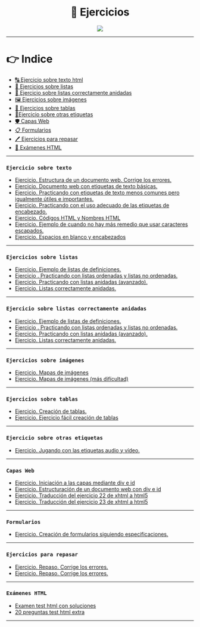 <div align="center">

# 🦾 Ejercicios

<img src='https://media.giphy.com/media/FhHBo0W2uae1gjCaMx/giphy.gif'>

</div>

---

# 👉 Indice

- [🔠 Ejercicio sobre texto html](#ejercicio-sobre-texto)
- [📃 Ejercicios sobre listas](#ejercicios-sobre-listas)
- [📜 Ejercicio sobre listas correctamente anidadas](#ejercicio-sobre-listas-correctamente-anidadas)
- [🖼 Ejercicios sobre imágenes](#ejercicios-sobre-imágenes)
- [📏 Ejercicios sobre tablas](#ejercicios-sobre-tablas)
- [🧷Ejercicio sobre otras etiquetas](#ejercicio-sobre-otras-etiquetas)
- [🛡 Capas Web](#capas-web)
- [📋 Formularios](#formularios)
- [🖊 Ejercicios para repasar](#ejercicios-para-repasar)
- [📝 Exámenes HTML](#exámenes-html)

---

### `Ejercicio sobre texto`

- [Ejercicio. Estructura de un documento web. Corrige los errores.]()
- [Ejercicio. Documento web con etiquetas de texto básicas.]()
- [Ejercicio. Practicando con etiquetas de texto menos comunes pero igualmente útiles e importantes.]()
- [Ejercicio. Practicando con el uso adecuado de las etiquetas de encabezado.]()
- [Ejercicio. Códigos HTML y Nombres HTML]()
- [Ejercicio. Ejemplo de cuando no hay más remedio que usar caracteres escapados.]()
- [Ejercicio. Espacios en blanco y encabezados]()

---

### `Ejercicios sobre listas`

- [Ejercicio. Ejemplo de listas de definiciones.]()
- [Ejercicio . Practicando con listas ordenadas y listas no ordenadas.]()
- [Ejercicio. Practicando con listas anidadas (avanzado).]()
- [Ejercicio. Listas correctamente anidadas.]()

---

### `Ejercicio sobre listas correctamente anidadas`

- [Ejercicio. Ejemplo de listas de definiciones.]()
- [Ejercicio . Practicando con listas ordenadas y listas no ordenadas.]()
- [Ejercicio. Practicando con listas anidadas (avanzado).]()
- [Ejercicio. Listas correctamente anidadas.]()

---

### `Ejercicios sobre imágenes`

- [Ejercicio. Mapas de imágenes]()
- [Ejercicio. Mapas de imágenes (más difícultad)]()

---

### `Ejercicios sobre tablas`

- [Ejercicio. Creación de tablas.]()
- [Ejercicio. Ejercicio fácil creación de tablas]()

---

### `Ejercicio sobre otras etiquetas`
- [Ejercicio. Jugando con las etiquetas audio y vídeo.]()

---

### `Capas Web`
- [Ejercicio. Iniciación a las capas mediante div e id]()
- [Ejercicio. Estructuración de un documento web con div e id]()
- [Ejercicio. Traducción del ejercicio 22 de xhtml a html5]()
- [Ejercicio. Traducción del ejercicio 23 de xhtml a html5]()

---

### `Formularios`
- [Ejercicio. Creación de formularios siguiendo especificaciones.]()

---

### `Ejercicios para repasar`
- [Ejercicio. Repaso. Corrige los errores.]()
- [Ejercicio. Repaso. Corrige los errores.]()

---

### `Exámenes HTML`
- [Examen test html con soluciones]()
- [20 preguntas test html extra]()

---